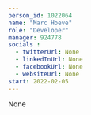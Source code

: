 ```yaml
---
person_id: 1022064
name: "Marc Hoeve"
role: "Developer"
manager: 924778
socials :
  - twitterUrl: None
  - linkedInUrl: None
  - facebookUrl: None
  - websiteUrl: None
start: 2022-02-05
---
```

None
